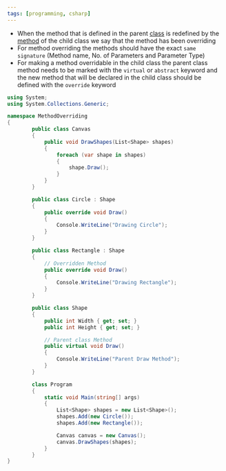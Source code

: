 ```yaml
---
tags: [programming, csharp]
---
```


* When the method that is defined in the parent [class](CSharp%20Classes.md) is redefined by the [method](CSharp%20Methods.md) of the child class we say that the method has been overriding
* For method overriding the methods should have the exact `same signature` (Method name, No. of Parameters and Parameter Type)
* For making a method overridable in the child class the parent class method needs to be marked with the `virtual` or `abstract` keyword and the new method that will  be declared in the child class should be defined with the `override` keyword

````csharp
using System;
using System.Collections.Generic;

namespace MethodOverriding
{
		public class Canvas
		{
			public void DrawShapes(List<Shape> shapes)
			{
				foreach (var shape in shapes)
				{
					shape.Draw();
				}
			}
		}

		public class Circle : Shape
		{
			public override void Draw()
			{
				Console.WriteLine("Drawing Circle");
			}
		}

		public class Rectangle : Shape
		{
			// Overridden Method
			public override void Draw()
			{
				Console.WriteLine("Drawing Rectangle");
			}
		}

		public class Shape
		{
			public int Width { get; set; }
			public int Height { get; set; }

			// Parent class Method
			public virtual void Draw()
			{
				Console.WriteLine("Parent Draw Method");
			}
		}		

		class Program
		{
			static void Main(string[] args)
			{
				List<Shape> shapes = new List<Shape>();
				shapes.Add(new Circle());
				shapes.Add(new Rectangle());

				Canvas canvas = new Canvas();
				canvas.DrawShapes(shapes);
			}
		}
}
````
